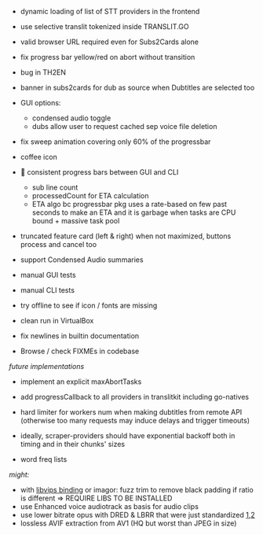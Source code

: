 
- dynamic loading of list of STT providers in the frontend
- use selective translit tokenized inside TRANSLIT.GO
- valid browser URL required even for Subs2Cards alone
- fix progress bar yellow/red on abort without transition
- bug in TH2EN
- banner in subs2cards for dub as source when Dubtitles are selected too

- GUI options:
  - condensed audio toggle
  - dubs allow user to request cached sep voice file deletion
  
- fix sweep animation covering only 60% of the progressbar
- coffee icon

- 🤯 consistent progress bars between GUI and CLI
  - sub line count
  - processedCount for ETA calculation
  - ETA algo bc progressbar pkg uses a rate-based on few past seconds to make an ETA and it is garbage when tasks are CPU bound + massive task pool

- truncated feature card (left & right) when not maximized, buttons process and cancel too

- support Condensed Audio summaries

- manual GUI tests
- manual CLI tests
- try offline to see if icon / fonts are missing
- clean run in VirtualBox


- fix newlines in builtin documentation
- Browse / check FIXMEs in codebase


*future implementations*

- implement an explicit maxAbortTasks
- add progressCallback to all providers in translitkit including go-natives

- hard limiter for workers num when making dubtitles from remote API (otherwise too many requests may induce delays and trigger timeouts)
- ideally, scraper-providers should have exponential backoff both in timing and in their chunks' sizes

- word freq lists

*might:*

- with [libvips binding](https://github.com/h2non/bimg) or imagor: fuzz trim to remove black padding if ratio is different => REQUIRE LIBS TO BE INSTALLED
- use Enhanced voice audiotrack as basis for audio clips
- use lower bitrate opus with DRED & LBRR that were just standardized [1](https://opus-codec.org/),[2](https://datatracker.ietf.org/doc/draft-ietf-mlcodec-opus-extension/)
- lossless AVIF extraction from AV1 (HQ but worst than JPEG in size)

